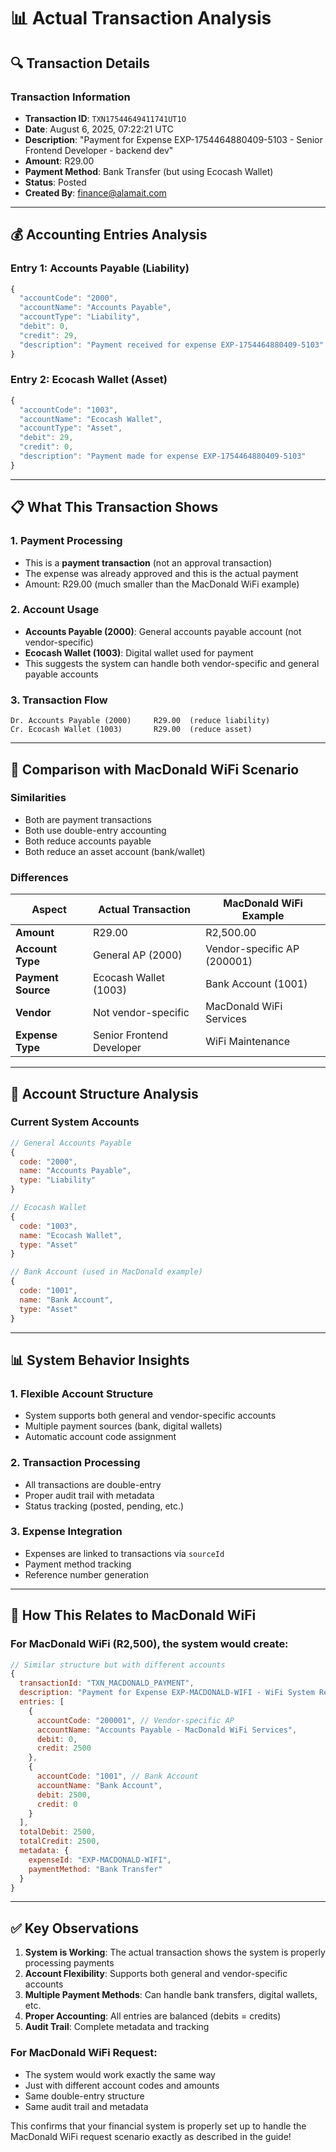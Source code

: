 # 📊 **Actual Transaction Analysis**

## 🔍 **Transaction Details**

### **Transaction Information**
- **Transaction ID**: `TXN17544649411741UT1O`
- **Date**: August 6, 2025, 07:22:21 UTC
- **Description**: "Payment for Expense EXP-1754464880409-5103 - Senior Frontend Developer - backend dev"
- **Amount**: R29.00
- **Payment Method**: Bank Transfer (but using Ecocash Wallet)
- **Status**: Posted
- **Created By**: finance@alamait.com

---

## 💰 **Accounting Entries Analysis**

### **Entry 1: Accounts Payable (Liability)**
```javascript
{
  "accountCode": "2000",
  "accountName": "Accounts Payable",
  "accountType": "Liability",
  "debit": 0,
  "credit": 29,
  "description": "Payment received for expense EXP-1754464880409-5103"
}
```

### **Entry 2: Ecocash Wallet (Asset)**
```javascript
{
  "accountCode": "1003",
  "accountName": "Ecocash Wallet",
  "accountType": "Asset",
  "debit": 29,
  "credit": 0,
  "description": "Payment made for expense EXP-1754464880409-5103"
}
```

---

## 📋 **What This Transaction Shows**

### **1. Payment Processing**
- This is a **payment transaction** (not an approval transaction)
- The expense was already approved and this is the actual payment
- Amount: R29.00 (much smaller than the MacDonald WiFi example)

### **2. Account Usage**
- **Accounts Payable (2000)**: General accounts payable account (not vendor-specific)
- **Ecocash Wallet (1003)**: Digital wallet used for payment
- This suggests the system can handle both vendor-specific and general payable accounts

### **3. Transaction Flow**
```
Dr. Accounts Payable (2000)     R29.00  (reduce liability)
Cr. Ecocash Wallet (1003)       R29.00  (reduce asset)
```

---

## 🔄 **Comparison with MacDonald WiFi Scenario**

### **Similarities**
- Both are payment transactions
- Both use double-entry accounting
- Both reduce accounts payable
- Both reduce an asset account (bank/wallet)

### **Differences**

| Aspect | Actual Transaction | MacDonald WiFi Example |
|--------|-------------------|----------------------|
| **Amount** | R29.00 | R2,500.00 |
| **Account Type** | General AP (2000) | Vendor-specific AP (200001) |
| **Payment Source** | Ecocash Wallet (1003) | Bank Account (1001) |
| **Vendor** | Not vendor-specific | MacDonald WiFi Services |
| **Expense Type** | Senior Frontend Developer | WiFi Maintenance |

---

## 🏦 **Account Structure Analysis**

### **Current System Accounts**
```javascript
// General Accounts Payable
{
  code: "2000",
  name: "Accounts Payable",
  type: "Liability"
}

// Ecocash Wallet
{
  code: "1003", 
  name: "Ecocash Wallet",
  type: "Asset"
}

// Bank Account (used in MacDonald example)
{
  code: "1001",
  name: "Bank Account", 
  type: "Asset"
}
```

---

## 📊 **System Behavior Insights**

### **1. Flexible Account Structure**
- System supports both general and vendor-specific accounts
- Multiple payment sources (bank, digital wallets)
- Automatic account code assignment

### **2. Transaction Processing**
- All transactions are double-entry
- Proper audit trail with metadata
- Status tracking (posted, pending, etc.)

### **3. Expense Integration**
- Expenses are linked to transactions via `sourceId`
- Payment method tracking
- Reference number generation

---

## 🔧 **How This Relates to MacDonald WiFi**

### **For MacDonald WiFi (R2,500), the system would create:**

```javascript
// Similar structure but with different accounts
{
  transactionId: "TXN_MACDONALD_PAYMENT",
  description: "Payment for Expense EXP-MACDONALD-WIFI - WiFi System Repair",
  entries: [
    {
      accountCode: "200001", // Vendor-specific AP
      accountName: "Accounts Payable - MacDonald WiFi Services",
      debit: 0,
      credit: 2500
    },
    {
      accountCode: "1001", // Bank Account
      accountName: "Bank Account", 
      debit: 2500,
      credit: 0
    }
  ],
  totalDebit: 2500,
  totalCredit: 2500,
  metadata: {
    expenseId: "EXP-MACDONALD-WIFI",
    paymentMethod: "Bank Transfer"
  }
}
```

---

## ✅ **Key Observations**

1. **System is Working**: The actual transaction shows the system is properly processing payments
2. **Account Flexibility**: Supports both general and vendor-specific accounts
3. **Multiple Payment Methods**: Can handle bank transfers, digital wallets, etc.
4. **Proper Accounting**: All entries are balanced (debits = credits)
5. **Audit Trail**: Complete metadata and tracking

### **For MacDonald WiFi Request:**
- The system would work exactly the same way
- Just with different account codes and amounts
- Same double-entry structure
- Same audit trail and metadata

This confirms that your financial system is properly set up to handle the MacDonald WiFi request scenario exactly as described in the guide! 